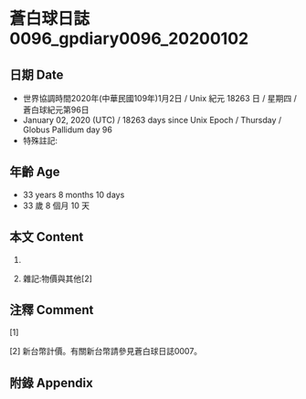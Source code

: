 # 蒼白球日誌0096_gpdiary0096_20200102 #

## 日期 Date ##

* 世界協調時間2020年(中華民國109年)1月2日 / Unix 紀元 18263 日 / 星期四 / 蒼白球紀元第96日
* January 02, 2020 (UTC) / 18263 days since Unix Epoch / Thursday / Globus Pallidum day 96
* 特殊註記:

## 年齡 Age ##

* 33 years 8 months 10 days
* 33 歲 8 個月 10 天

## 本文 Content ##

1. 

    
2. 雜記:物價與其他[2]

    

## 注釋 Comment ##

[1] 


[2] 新台幣計價。有關新台幣請參見蒼白球日誌0007。



## 附錄 Appendix ##

